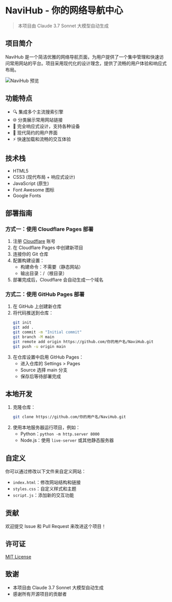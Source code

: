 # NaviHub - 你的网络导航中心

> 本项目由 Claude 3.7 Sonnet 大模型自动生成

## 项目简介

NaviHub 是一个简洁优雅的网络导航页面，为用户提供了一个集中管理和快速访问常用网站的平台。项目采用现代化的设计理念，提供了流畅的用户体验和响应式布局。

![NaviHub 预览](https://user-images.githubusercontent.com/your-username/NaviHub/preview.png)

## 功能特点

- 🔍 集成多个主流搜索引擎
- 🌐 分类展示常用网站链接
- 📱 完全响应式设计，支持各种设备
- 🎨 现代简约的用户界面
- ⚡ 快速加载和流畅的交互体验

## 技术栈

- HTML5
- CSS3 (现代布局 + 响应式设计)
- JavaScript (原生)
- Font Awesome 图标
- Google Fonts

## 部署指南

### 方式一：使用 Cloudflare Pages 部署

1. 注册 [Cloudflare](https://www.cloudflare.com/) 账号
2. 在 Cloudflare Pages 中创建新项目
3. 连接你的 Git 仓库
4. 配置构建设置：
   - 构建命令：不需要（静态网站）
   - 输出目录：/（根目录）
5. 部署完成后，Cloudflare 会自动生成一个域名

### 方式二：使用 GitHub Pages 部署

1. 在 GitHub 上创建新仓库
2. 将代码推送到仓库：
   ```bash
   git init
   git add .
   git commit -m "Initial commit"
   git branch -M main
   git remote add origin https://github.com/你的用户名/NaviHub.git
   git push -u origin main
   ```
3. 在仓库设置中启用 GitHub Pages：
   - 进入仓库的 Settings > Pages
   - Source 选择 main 分支
   - 保存后等待部署完成

## 本地开发

1. 克隆仓库：
   ```bash
   git clone https://github.com/你的用户名/NaviHub.git
   ```
2. 使用本地服务器运行项目，例如：
   - Python：`python -m http.server 8000`
   - Node.js：使用 `live-server` 或其他静态服务器

## 自定义

你可以通过修改以下文件来自定义网站：

- `index.html`：修改网站结构和链接
- `styles.css`：自定义样式和主题
- `script.js`：添加新的交互功能

## 贡献

欢迎提交 Issue 和 Pull Request 来改进这个项目！

## 许可证

[MIT License](LICENSE)

## 致谢

- 本项目由 Claude 3.7 Sonnet 大模型自动生成
- 感谢所有开源项目的贡献者
